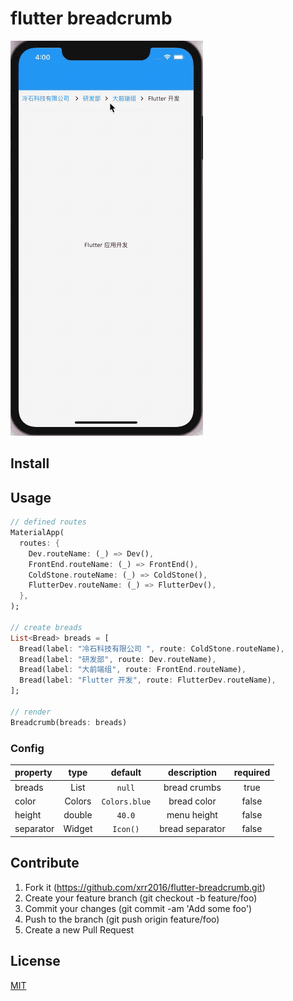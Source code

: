 # flutter breadcrumb

![example](./example/example.gif)

## Install

## Usage

```dart
// defined routes
MaterialApp(
  routes: {
    Dev.routeName: (_) => Dev(),
    FrontEnd.routeName: (_) => FrontEnd(),
    ColdStone.routeName: (_) => ColdStone(),
    FlutterDev.routeName: (_) => FlutterDev(),
  },
);

// create breads
List<Bread> breads = [
  Bread(label: "冷石科技有限公司 ", route: ColdStone.routeName),
  Bread(label: "研发部", route: Dev.routeName),
  Bread(label: "大前端组", route: FrontEnd.routeName),
  Bread(label: "Flutter 开发", route: FlutterDev.routeName),
];

// render
Breadcrumb(breads: breads)
```

### Config

| property | type | default | description | required |
| :- | :---: | :---: | :---: | :-: |
| breads | List<Bread> | `null` | bread crumbs | true |
| color |  Colors | `Colors.blue` | bread color  | false |
| height | double | `40.0` | menu height  | false|
| separator | Widget | `Icon()` | bread separator  | false |

## Contribute

1. Fork it (https://github.com/xrr2016/flutter-breadcrumb.git)
2. Create your feature branch (git checkout -b feature/foo)
3. Commit your changes (git commit -am 'Add some foo')
4. Push to the branch (git push origin feature/foo)
5. Create a new Pull Request

## License

[MIT](./LICENSE)

